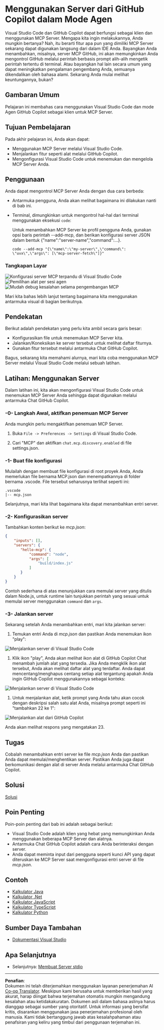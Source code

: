 <!--
CO_OP_TRANSLATOR_METADATA:
{
  "original_hash": "d940b5e0af75e3a3a4d1c3179120d1d9",
  "translation_date": "2025-08-26T18:04:04+00:00",
  "source_file": "03-GettingStarted/04-vscode/README.md",
  "language_code": "id"
}
-->
# Menggunakan Server dari GitHub Copilot dalam Mode Agen

Visual Studio Code dan GitHub Copilot dapat berfungsi sebagai klien dan menggunakan MCP Server. Mengapa kita ingin melakukannya, Anda mungkin bertanya? Nah, itu berarti fitur apa pun yang dimiliki MCP Server sekarang dapat digunakan langsung dari dalam IDE Anda. Bayangkan Anda menambahkan, misalnya, server MCP GitHub, ini akan memungkinkan Anda mengontrol GitHub melalui perintah berbasis prompt alih-alih mengetik perintah tertentu di terminal. Atau bayangkan hal lain secara umum yang dapat meningkatkan pengalaman pengembang Anda, semuanya dikendalikan oleh bahasa alami. Sekarang Anda mulai melihat keuntungannya, bukan?

## Gambaran Umum

Pelajaran ini membahas cara menggunakan Visual Studio Code dan mode Agen GitHub Copilot sebagai klien untuk MCP Server.

## Tujuan Pembelajaran

Pada akhir pelajaran ini, Anda akan dapat:

- Menggunakan MCP Server melalui Visual Studio Code.
- Menjalankan fitur seperti alat melalui GitHub Copilot.
- Mengonfigurasi Visual Studio Code untuk menemukan dan mengelola MCP Server Anda.

## Penggunaan

Anda dapat mengontrol MCP Server Anda dengan dua cara berbeda:

- Antarmuka pengguna, Anda akan melihat bagaimana ini dilakukan nanti di bab ini.
- Terminal, dimungkinkan untuk mengontrol hal-hal dari terminal menggunakan eksekusi `code`:

  Untuk menambahkan MCP Server ke profil pengguna Anda, gunakan opsi baris perintah --add-mcp, dan berikan konfigurasi server JSON dalam bentuk {\"name\":\"server-name\",\"command\":...}.

  ```
  code --add-mcp "{\"name\":\"my-server\",\"command\": \"uvx\",\"args\": [\"mcp-server-fetch\"]}"
  ```

### Tangkapan Layar

![Konfigurasi server MCP terpandu di Visual Studio Code](../../../../translated_images/chat-mode-agent.729a22473f822216dd1e723aaee1f7d4a2ede571ee0948037a2d9357a63b9d0b.id.png)
![Pemilihan alat per sesi agen](../../../../translated_images/agent-mode-select-tools.522c7ba5df0848f8f0d1e439c2e96159431bc620cb39ccf3f5dc611412fd0006.id.png)
![Mudah debug kesalahan selama pengembangan MCP](../../../../translated_images/mcp-list-servers.fce89eefe3f30032bed8952e110ab9d82fadf043fcfa071f7d40cf93fb1ea9e9.id.png)

Mari kita bahas lebih lanjut tentang bagaimana kita menggunakan antarmuka visual di bagian berikutnya.

## Pendekatan

Berikut adalah pendekatan yang perlu kita ambil secara garis besar:

- Konfigurasikan file untuk menemukan MCP Server kita.
- Jalankan/Koneksikan ke server tersebut untuk melihat daftar fiturnya.
- Gunakan fitur tersebut melalui antarmuka Chat GitHub Copilot.

Bagus, sekarang kita memahami alurnya, mari kita coba menggunakan MCP Server melalui Visual Studio Code melalui sebuah latihan.

## Latihan: Menggunakan Server

Dalam latihan ini, kita akan mengonfigurasi Visual Studio Code untuk menemukan MCP Server Anda sehingga dapat digunakan melalui antarmuka Chat GitHub Copilot.

### -0- Langkah Awal, aktifkan penemuan MCP Server

Anda mungkin perlu mengaktifkan penemuan MCP Server.

1. Buka `File -> Preferences -> Settings` di Visual Studio Code.

1. Cari "MCP" dan aktifkan `chat.mcp.discovery.enabled` di file settings.json.

### -1- Buat file konfigurasi

Mulailah dengan membuat file konfigurasi di root proyek Anda, Anda memerlukan file bernama MCP.json dan menempatkannya di folder bernama .vscode. File tersebut seharusnya terlihat seperti ini:

```text
.vscode
|-- mcp.json
```

Selanjutnya, mari kita lihat bagaimana kita dapat menambahkan entri server.

### -2- Konfigurasikan server

Tambahkan konten berikut ke *mcp.json*:

```json
{
    "inputs": [],
    "servers": {
       "hello-mcp": {
           "command": "node",
           "args": [
               "build/index.js"
           ]
       }
    }
}
```

Contoh sederhana di atas menunjukkan cara memulai server yang ditulis dalam Node.js, untuk runtime lain tunjukkan perintah yang sesuai untuk memulai server menggunakan `command` dan `args`.

### -3- Jalankan server

Sekarang setelah Anda menambahkan entri, mari kita jalankan server:

1. Temukan entri Anda di *mcp.json* dan pastikan Anda menemukan ikon "play":

  ![Menjalankan server di Visual Studio Code](../../../../translated_images/vscode-start-server.8e3c986612e3555de47e5b1e37b2f3020457eeb6a206568570fd74a17e3796ad.id.png)  

1. Klik ikon "play", Anda akan melihat ikon alat di GitHub Copilot Chat menambah jumlah alat yang tersedia. Jika Anda mengklik ikon alat tersebut, Anda akan melihat daftar alat yang terdaftar. Anda dapat mencentang/menghapus centang setiap alat tergantung apakah Anda ingin GitHub Copilot menggunakannya sebagai konteks:

  ![Menjalankan server di Visual Studio Code](../../../../translated_images/vscode-tool.0b3bbea2fb7d8c26ddf573cad15ef654e55302a323267d8ee6bd742fe7df7fed.id.png)

1. Untuk menjalankan alat, ketik prompt yang Anda tahu akan cocok dengan deskripsi salah satu alat Anda, misalnya prompt seperti ini "tambahkan 22 ke 1":

  ![Menjalankan alat dari GitHub Copilot](../../../../translated_images/vscode-agent.d5a0e0b897331060518fe3f13907677ef52b879db98c64d68a38338608f3751e.id.png)

  Anda akan melihat respons yang mengatakan 23.

## Tugas

Cobalah menambahkan entri server ke file *mcp.json* Anda dan pastikan Anda dapat memulai/menghentikan server. Pastikan Anda juga dapat berkomunikasi dengan alat di server Anda melalui antarmuka Chat GitHub Copilot.

## Solusi

[Solusi](./solution/README.md)

## Poin Penting

Poin-poin penting dari bab ini adalah sebagai berikut:

- Visual Studio Code adalah klien yang hebat yang memungkinkan Anda menggunakan beberapa MCP Server dan alatnya.
- Antarmuka Chat GitHub Copilot adalah cara Anda berinteraksi dengan server.
- Anda dapat meminta input dari pengguna seperti kunci API yang dapat diteruskan ke MCP Server saat mengonfigurasi entri server di file *mcp.json*.

## Contoh

- [Kalkulator Java](../samples/java/calculator/README.md)
- [Kalkulator .Net](../../../../03-GettingStarted/samples/csharp)
- [Kalkulator JavaScript](../samples/javascript/README.md)
- [Kalkulator TypeScript](../samples/typescript/README.md)
- [Kalkulator Python](../../../../03-GettingStarted/samples/python)

## Sumber Daya Tambahan

- [Dokumentasi Visual Studio](https://code.visualstudio.com/docs/copilot/chat/mcp-servers)

## Apa Selanjutnya

- Selanjutnya: [Membuat Server stdio](../05-stdio-server/README.md)

---

**Penafian**:  
Dokumen ini telah diterjemahkan menggunakan layanan penerjemahan AI [Co-op Translator](https://github.com/Azure/co-op-translator). Meskipun kami berusaha untuk memberikan hasil yang akurat, harap diingat bahwa terjemahan otomatis mungkin mengandung kesalahan atau ketidakakuratan. Dokumen asli dalam bahasa aslinya harus dianggap sebagai sumber yang otoritatif. Untuk informasi yang bersifat kritis, disarankan menggunakan jasa penerjemahan profesional oleh manusia. Kami tidak bertanggung jawab atas kesalahpahaman atau penafsiran yang keliru yang timbul dari penggunaan terjemahan ini.